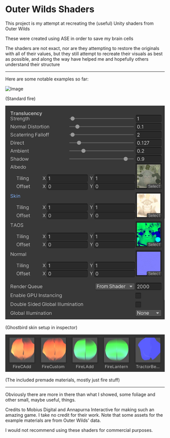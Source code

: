 # Outer Wilds Shaders

This project is my attempt at recreating the (useful) Unity shaders from Outer Wilds

These were created using ASE in order to save my brain cells



The shaders are not exact, nor are they attempting to restore the originals with all of their values,
but they still attempt to recreate their visuals as best as possible, and along the way have helped me and hopefully others understand their structure

------------------------------------------

Here are some notable examples so far:

![Image](src/owFireEx.gif)

(Standard fire)

![Image](src/owGhostbirdSkinEx.jpg)

(Ghostbird skin setup in inspector)

![Image](src/owMatEx.jpg)

(The included premade materials, mostly just fire stuff)

------------------------------------------

Obviously there are more in there than what I showed, some foliage and other small, maybe useful, things.


Credits to Mobius Digital and Annapurna Interactive for making such an amazing game.
I take no credit for their work.
Note that some assets for the example materials are from Outer Wilds' data.



I would not recommend using these shaders for commercial purposes. 